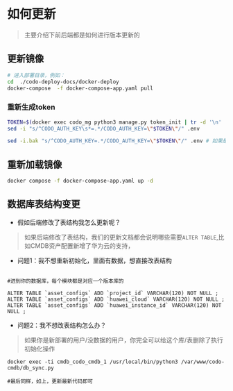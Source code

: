 # 如何更新

> 主要介绍下前后端都是如何进行版本更新的
>
## 更新镜像

```sh
# 进入部署目录，例如：
cd  ./codo-deploy-docs/docker-deploy
docker-compose  -f docker-compose-app.yaml pull
```

### 重新生成token

```sh
TOKEN=$(docker exec codo_mg python3 manage.py token_init | tr -d '\n' | tr -d '\r')
sed -i "s/^CODO_AUTH_KEY\s*=.*/CODO_AUTH_KEY=\"$TOKEN\"/" .env

sed -i.bak "s/^CODO_AUTH_KEY=.*/CODO_AUTH_KEY=\"$TOKEN\"/" .env # 如果是mac
```

## 重新加载镜像

```sh
docker compose -f docker-compose-app.yaml up -d
```

## 数据库表结构变更

- 假如后端修改了表结构我怎么更新呢？

> 如果后端修改了表结构，我们的更新文档都会说明哪些需要`ALTER TABLE`,比如CMDB资产配置新增了华为云的支持，

- 问题1：我不想重新初始化，里面有数据，想直接改表结构  

```mysql  

#进到你的数据库，每个模块都是对应一个版本库的

ALTER TABLE `asset_configs` ADD `project_id` VARCHAR(120) NOT NULL ;
ALTER TABLE `asset_configs` ADD `huawei_cloud` VARCHAR(120) NOT NULL ;
ALTER TABLE `asset_configs` ADD `huawei_instance_id` VARCHAR(120) NOT NULL ;  

```

- 问题2：我不想改表结构怎么办？  

> 如果你是新部署的用户/没数据的用户，你完全可以给这个库/表删除了执行初始化操作  

```
docker exec -ti cmdb_codo_cmdb_1 /usr/local/bin/python3 /var/www/codo-cmdb/db_sync.py

#最后同样，如上，更新最新代码即可
```